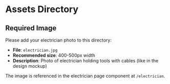 # Assets Directory

## Required Image

Please add your electrician photo to this directory:

- **File**: `electrician.jpg`
- **Recommended size**: 400-500px width
- **Description**: Photo of electrician holding tools with cables (like in the design mockup)

The image is referenced in the electrician page component at `/electrician`.
